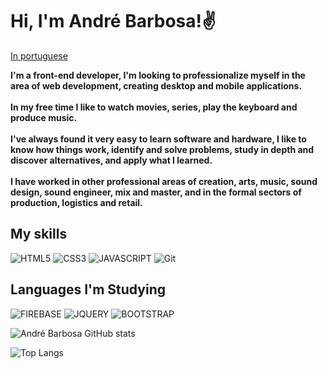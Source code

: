 # Hi, I'm André Barbosa!✌️ 
<p align="left">
<a href="/README.md">In portuguese</a>   
</p>

**I'm a front-end developer, I'm looking to professionalize myself in the area of web development, creating desktop and mobile applications.  <br><br>In my free time I like to watch movies, series, play the keyboard and produce music.  <br><br>I've always found it very easy to learn software and hardware, I like to know how things work, identify and solve problems, study in depth and discover alternatives, and apply what I learned.  <br><br>I have worked in other professional areas of creation, arts, music, sound design, sound engineer, mix and master, and in the formal sectors of production, logistics and retail.**

## My skills
![HTML5](https://img.shields.io/badge/HTML5-E34F26?style=for-the-badge&logo=html5&logoColor=white)
![CSS3](https://img.shields.io/badge/CSS3-1572B6?style=for-the-badge&logo=css3&logoColor=white)
![JAVASCRIPT](https://img.shields.io/badge/JavaScript-F7DF1E?style=for-the-badge&logo=javascript&logoColor=black)
![Git](https://img.shields.io/badge/GIT-E44C30?style=for-the-badge&logo=git&logoColor=white)

## Languages I'm Studying
![FIREBASE](https://img.shields.io/badge/Firebase-039BE5?style=for-the-badge&logo=Firebase&logoColor=white)
![JQUERY](https://img.shields.io/badge/jQuery-0769AD?style=for-the-badge&logo=jquery&logoColor=white)
![BOOTSTRAP](https://img.shields.io/badge/Bootstrap-563D7C?style=for-the-badge&logo=bootstrap&logoColor=white)

![André Barbosa GitHub stats](https://github-readme-stats.vercel.app/api?username=andrebdasilva&hide=contribs,prs,stars,issues&theme=tokyonight)

![Top Langs](https://github-readme-stats.vercel.app/api/top-langs/?username=andrebdasilva&theme=tokyonight)
